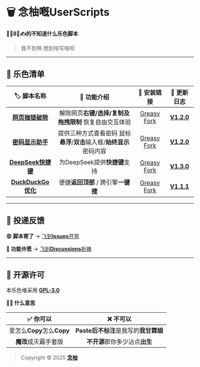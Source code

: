 # 🗑️ 念柚嘅UserScripts

**🦐🐔8⃣️✍️的不知道什么乐色脚本**

> 我不到啊 想到啥写啥呗

---

## 💩 乐色清单

| 🏷️ 脚本名称 | 🔧 功能介绍 | 🔗 安装链接 | 📝 更新日志 |
| :-: | :-: | :-: | :-: |
| [**网页枷锁破除**](https://github.com/MiPoNianYou/UserScripts/blob/main/Introductions/UniversalWebLiberatorIntroduction.md) | 解除网页**右键/选择/复制及拖拽限制** 恢复自由交互体验 | [Greasy Fork](https://greasyfork.org/scripts/532010) | [**V1.2.0**](https://github.com/MiPoNianYou/UserScripts/blob/main/UpdateLogs/UniversalWebLiberatorUpdateLog.md) |
| [**密码显示助手**](https://github.com/MiPoNianYou/UserScripts/blob/main/Introductions/PasswordRevealerIntroduction.md) | 提供三种方式查看密码 鼠标**悬浮**/**双击**输入框/**始终显示**密码内容 | [Greasy Fork](https://greasyfork.org/scripts/532524) | [**V1.2.0**](https://github.com/MiPoNianYou/UserScripts/blob/main/UpdateLogs/PasswordRevealerUpdateLog.md) |
| [**DeepSeek快捷键**](https://github.com/MiPoNianYou/UserScripts/blob/main/Introductions/DeepSeekShortcutsIntroduction.md) | 为DeepSeek提供**快捷键**支持 | [Greasy Fork](https://greasyfork.org/scripts/532221) | [**V1.3.0**](https://github.com/MiPoNianYou/UserScripts/blob/main/UpdateLogs/DeepSeekShortcutsUpdateLog.md) |
| [**DuckDuckGo优化**](https://github.com/MiPoNianYou/UserScripts/blob/main/Introductions/DuckDuckGoOptimizationIntroduction.md) | 便捷**返回顶部** / 跨引擎**一键搜** | [Greasy Fork](https://greasyfork.org/scripts/532614) | [**V1.1.1**](https://github.com/MiPoNianYou/UserScripts/blob/main/UpdateLogs/DuckDuckGoOptimizationUpdateLog.md) |

---

## 📮 投递反馈

**😡 脚本寄了** → [飞到**Issues**开骂](https://github.com/MiPoNianYou/UserScripts/issues)

**🌠 功能许愿** → [飞到**Discussions**祈祷](https://github.com/MiPoNianYou/UserScripts/discussions)

---

## 📜 开源许可

本乐色堆采用 [**GPL-3.0**](https://github.com/MiPoNianYou/UserScripts/blob/main/LICENSE)

**🙋🏻 什么意思**

| **✅ 你可以** | **❌ 不可以** |
| :-: | :-: |
| 爱怎么**Copy**怎么**Copy** | **Paste后不标注**是我写的**我甘霖娘** |
| **魔改**成灭霸手套版 | **不开源**那你多少沾点**出生** |

> Copyright © 2025 [**念柚**](https://github.com/MiPoNianYou)

<!-- ？布什隔门 你连这玩意都要看Code/Raw啊？ -->
